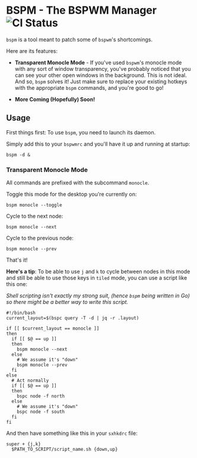 # BSPM - The BSPWM Manager ![CI Status](https://github.com/diogox/bspm/workflows/CI/badge.svg)

`bspm` is a tool meant to patch some of `bspwm`'s shortcomings.

Here are its features:
* **Transparent Monocle Mode** - If you've used `bspwm`'s monocle mode with any sort of window transparency, 
  you've probably noticed that you can see your other open windows in the background. This is not ideal. 
  And so, `bspm` solves it! Just make sure to replace your existing hotkeys with the appropriate `bspm` commands, 
  and you're good to go!
  
* **More Coming (Hopefully) Soon!**

## Usage

First things first: To use `bspm`, you need to launch its daemon.

Simply add this to your `bspwmrc` and you'll have it up and running at startup:
```shell
bspm -d &
```

### Transparent Monocle Mode

All commands are prefixed with the subcommand `monocle`.

Toggle this mode for the desktop you're currently on:
```shell
bspm monocle --toggle
```

Cycle to the next node:
```shell
bspm monocle --next
```

Cycle to the previous node:
```shell
bspm monocle --prev
```

That's it!

**Here's a tip**: To be able to use `j` and `k` to cycle between nodes in this mode and still be able to use those keys 
in `tiled` mode, you can use a script like this one:

*Shell scripting isn't exactly my strong suit, (hence `bspm` being written in Go) so there might be a better way to write this script.*

```shell
#!/bin/bash
current_layout=$(bspc query -T -d | jq -r .layout)
   
if [[ $current_layout == monocle ]]
then
  if [[ $@ == up ]]
  then
    bspm monocle --next
  else
    # We assume it's "down"
    bspm monocle --prev
  fi
else
  # Act normally
  if [[ $@ == up ]]
  then
    bspc node -f north
  else
    # We assume it's "down"
    bspc node -f south
  fi
fi
```

And then have something like this in your `sxhkdrc` file:
```
super + {j,k}
  $PATH_TO_SCRIPT/script_name.sh {down,up}
```
